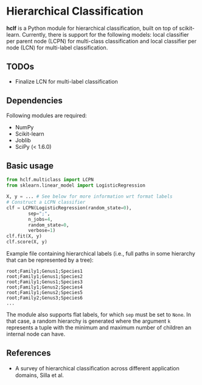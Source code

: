 # Hierarchical Classification

**hclf** is a Python module for hierarchical classification, built on top of scikit-learn. Currently, there is support for the following models: local classifier per parent node (LCPN) for multi-class classification and local classifier per node (LCN) for multi-label classification.

## TODOs

* Finalize LCN for multi-label classification 

## Dependencies 

Following modules are required:

* NumPy 
* Scikit-learn
* Joblib
* SciPy (< 1.6.0)

## Basic usage

```python
from hclf.multiclass import LCPN
from sklearn.linear_model import LogisticRegression

X, y = ... # See below for more information wrt format labels
# Construct a LCPN classifier
clf = LCPN(LogisticRegression(random_state=0),
        sep=";",
        n_jobs=4,
        random_state=0,
        verbose=1)
clf.fit(X, y)
clf.score(X, y)
```

Example file containing hierarchical labels (i.e., full paths in some hierarchy that can be represented by a tree):
```
root;Family1;Genus1;Species1
root;Family1;Genus1;Species2
root;Family1;Genus1;Species3
root;Family1;Genus2;Species4
root;Family1;Genus2;Species5
root;Family2;Genus3;Species6
...
```

The module also supports flat labels, for which ``sep`` must be set to ``None``. In that case, a random hierarchy is generated where the argument ``k`` represents a tuple with the minimum and maximum number of children an internal node can have.

## References

- A survey of hierarchical classiﬁcation across different application domains, Silla et al.
